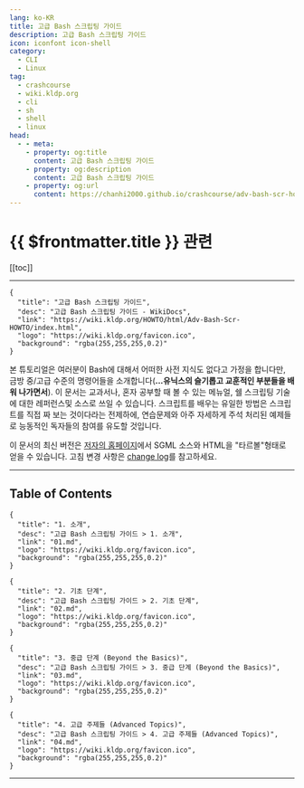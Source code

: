 ```yaml
---
lang: ko-KR
title: 고급 Bash 스크립팅 가이드
description: 고급 Bash 스크립팅 가이드
icon: iconfont icon-shell
category: 
  - CLI
  - Linux
tag: 
  - crashcourse
  - wiki.kldp.org
  - cli
  - sh
  - shell
  - linux
head:
  - - meta:
    - property: og:title
      content: 고급 Bash 스크립팅 가이드
    - property: og:description
      content: 고급 Bash 스크립팅 가이드
    - property: og:url
      content: https://chanhi2000.github.io/crashcourse/adv-bash-scr-howto/
---
```


# {{ $frontmatter.title }} 관련

[[toc]]

---

```component VPCard
{
  "title": "고급 Bash 스크립팅 가이드",
  "desc": "고급 Bash 스크립팅 가이드 - WikiDocs",
  "link": "https://wiki.kldp.org/HOWTO/html/Adv-Bash-Scr-HOWTO/index.html",
  "logo": "https://wiki.kldp.org/favicon.ico",
  "background": "rgba(255,255,255,0.2)"
}
```

본 튜토리얼은 여러분이 Bash에 대해서 어떠한 사전 지식도 없다고 가정을 합니다만, 금방 중/고급 수준의 명령어들을 소개합니다(**...유닉스의 슬기롭고 교훈적인 부분들을 배워 나가면서**). 이 문서는 교과서나, 혼자 공부할 때 볼 수 있는 메뉴얼, 쉘 스크립팅 기술에 대한 레퍼런스및 소스로 쓰일 수 있습니다. 스크립트를 배우는 유일한 방법은 스크립트를 직접 짜 보는 것이다라는 전제하에, 연습문제와 아주 자세하게 주석 처리된 예제들로 능동적인 독자들의 참여를 유도할 것입니다.

이 문서의 최신 버전은 [<FontIcon icon="fas fa-file-zipper"/>저자의 홈페이지](http://personal.riverusers.com/~thegrendel/abs-guide-1.0.tar.gz)에서 SGML 소스와 HTML을 "타르볼"형태로 얻을 수 있습니다. 고침 변경 사항은 [<FontIcon icon="fas fa-file-lines"/>change log](http://personal.riverusers.com/~thegrendel/Change.log)를 참고하세요.

---

## Table of Contents

```component VPCard
{
  "title": "1. 소개",
  "desc": "고급 Bash 스크립팅 가이드 > 1. 소개",
  "link": "01.md",
  "logo": "https://wiki.kldp.org/favicon.ico",
  "background": "rgba(255,255,255,0.2)"
}
```

```component VPCard
{
  "title": "2. 기초 단계",
  "desc": "고급 Bash 스크립팅 가이드 > 2. 기초 단계",
  "link": "02.md",
  "logo": "https://wiki.kldp.org/favicon.ico",
  "background": "rgba(255,255,255,0.2)"
}
```

```component VPCard
{
  "title": "3. 중급 단계 (Beyond the Basics)",
  "desc": "고급 Bash 스크립팅 가이드 > 3. 중급 단계 (Beyond the Basics)",
  "link": "03.md",
  "logo": "https://wiki.kldp.org/favicon.ico",
  "background": "rgba(255,255,255,0.2)"
}
```

```component VPCard
{
  "title": "4. 고급 주제들 (Advanced Topics)",
  "desc": "고급 Bash 스크립팅 가이드 > 4. 고급 주제들 (Advanced Topics)",
  "link": "04.md",
  "logo": "https://wiki.kldp.org/favicon.ico",
  "background": "rgba(255,255,255,0.2)"
}
```

---
